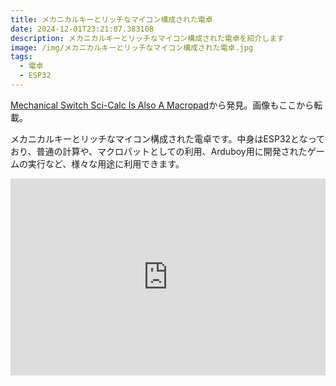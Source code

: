 ```yaml
---
title: メカニカルキーとリッチなマイコン構成された電卓
date: 2024-12-01T23:21:07.383108
description: メカニカルキーとリッチなマイコン構成された電卓を紹介します
image: /img/メカニカルキーとリッチなマイコン構成された電卓.jpg
tags:
  - 電卓
  - ESP32
---
```

[Mechanical Switch Sci-Calc Is Also A Macropad](https://hackaday.com/2024/10/04/mechanical-switch-sci-calc-is-also-a-macropad/)から発見。画像もここから転載。

メカニカルキーとリッチなマイコン構成された電卓です。中身はESP32となっており、普通の計算や、マクロパットとしての利用、Arduboy用に開発されたゲームの実行など、様々な用途に利用できます。


<iframe width="100%" height="315" src="https://www.youtube.com/embed/3WjkEvEhN2g" title="YouTube video player" frameborder="0" allow="accelerometer; autoplay; clipboard-write; encrypted-media; gyroscope; picture-in-picture" allowfullscreen></iframe>



